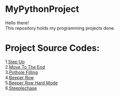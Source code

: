 # MyPythonProject
Hello there!\
This repository holds my programming projects done.
# Project Source Codes:
1.[Step Up](MyPythonProject/StepUp.py)\
2.[Move To The End](MyPythonProject/MoveToTheEnd.py)\
3.[Pothole Filling](MyPythonProject/PotholeFilling.py)\
4.[Beeper Row](MyPythonProject/BeeperRow.py)\
5.[Beeper Row Hard Mode](MyPythonProject/BeeperRowAdv.py)\
6.[Steeplechase](MyPythonProject/Steeplechase.py)
